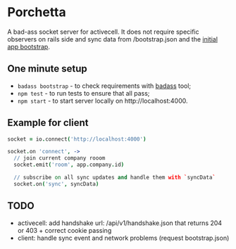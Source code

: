 # Porchetta

  A bad-ass socket server for activecell.
  It does not require specific observers on rails side and sync data from /bootstrap.json and the [initial app bootstrap](https://github.com/activecell/activecell/blob/master/app/views/home/index.html.erb).

## One minute setup

  * `badass bootstrap` - to check requirements with [badass](https://github.com/activecell/badass) tool;
  * `npm test` - to run tests to ensure that all pass;
  * `npm start` - to start server locally on http://localhost:4000.

## Example for client

```coffee
socket = io.connect('http://localhost:4000')

socket.on 'connect', ->
  // join current company rooom
  socket.emit('room', app.company.id)

  // subscribe on all sync updates and handle them with `syncData`
  socket.on('sync', syncData)
```

## TODO

  * activecell: add handshake url: /api/v1/handshake.json that returns 204 or 403 + correct cookie passing
  * client: handle sync event and network problems (request bootstrap.json)

